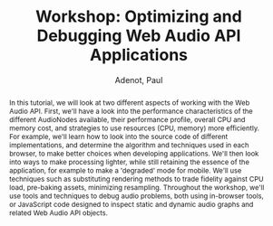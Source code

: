 --- 
title: "Workshop: Optimizing and Debugging Web Audio API Applications" 
abstract: "In this tutorial, we will look at two different aspects of working with the Web Audio API. First, we'll have a look into the performance characteristics of the different AudioNodes available, their performance profile, overall CPU and memory cost, and strategies to use resources (CPU, memory) more efficiently. For example, we'll learn how to look into the source code of different implementations, and determine the algorithm and techniques used in each browser, to make better choices when developing applications. We'll then look into ways to make processing lighter, while still retaining the essence of the application, for example to make a 'degraded' mode for mobile. We'll use techniques such as substituting rendering methods to trade fidelity against CPU load, pre-baking assets, minimizing resampling. Throughout the workshop, we'll use tools and techniques to debug audio problems, both using in-browser tools, or JavaScript code designed to inspect static and dynamic audio graphs and related Web Audio API objects." 
address: "Atlanta, Georgia" 
author: "Adenot, Paul"
webAuthor: "Paul Adenot" 
booktitle: "Proceedings of the International Web Audio Conference" 
editor: "Freeman, Jason and Lerch, Alexander and Paradis, Matthew" 
month: "Proceedings of the International Web Audio Conference"
pages: "" 
publisher: "Georgia Tech" 
series: "WAC '16"
track: "Tutorial"  
year: "2016" 
id: "2016_EA_tut1" 
tags: year2016
media: none 
pdflink: /_data/papers/pdf/2016/2016_tut1.pdf
ISSN: 2663-5844
---